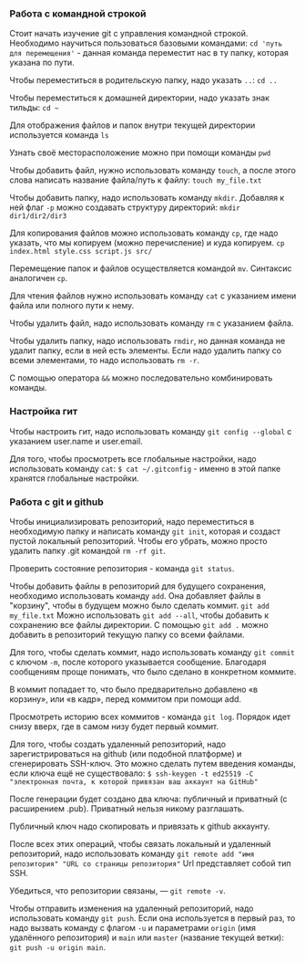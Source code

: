 ### Работа с командной строкой

Стоит начать изучение git с управления командной строкой. Необходимо научиться пользоваться базовыми командами:
`cd 'путь для перемещения'` - данная команда переместит нас в ту папку, которая указана по пути.

Чтобы переместиться в родительскую папку, надо указать `..`:
`cd ..`

Чтобы переместиться к домашней директории, надо указать знак тильды:
`cd ~`

Для отображения файлов и папок внутри текущей директории используется команда `ls`

Узнать своё месторасположение можно при помощи команды `pwd`

Чтобы добавить файл, нужно использовать команду `touch`, а после этого слова написать название файла/путь к файлу:
`touch my_file.txt`

Чтобы добавить папку, надо использовать команду `mkdir`. Добавляя к ней флаг `-p` можно создавать структуру директорий:
`mkdir dir1/dir2/dir3`

Для копирования файлов можно использовать команду `cp`, где надо указать, что мы копируем (можно перечисление) и куда копируем.
`cp index.html style.css script.js src/`

Перемещение папок и файлов осуществляется командой `mv`. Синтаксис аналогичен `cp`.

Для чтения файлов нужно использовать команду `cat` с указанием имени файла или полного пути к нему. 

Чтобы удалить файл, надо использовать команду `rm` с указанием файла.

Чтобы удалить папку, надо использовать `rmdir`, но данная команда не удалит папку, если в ней есть элементы. Если надо удалить папку со всеми элементами, то надо использовать `rm -r`.

С помощью оператора `&&` можно последовательно комбинировать команды.

### Настройка гит

Чтобы настроить гит, надо использовать команду `git config --global` с указанием user.name и user.email.

Для того, чтобы просмотреть все глобальные настройки, надо использовать команду `cat`:
`$ cat ~/.gitconfig` - именно в этой папке хранятся глобальные настройки.

### Работа с git и github

Чтобы инициализировать репозиторий, надо переместиться в необходимую папку и написать команду `git init`, которая и создаст пустой локальный репозиторий. Чтобы его убрать, можно просто удалить папку .git командой `rm -rf git`.

Проверить состояние репозитория - команда `git status`.

Чтобы добавить файлы в репозиторий для будущего сохранения, необходимо использовать команду `add`. Она добавляет файлы в "корзину", чтобы в будущем можно было сделать коммит. 
`git add my_file.txt`
Можно использовать `git add --all`, чтобы добавить к сохранению все файлы директории.
С помощью `git add .` можно добавить в репозиторий текущую папку со всеми файлами.

Для того, чтобы сделать коммит, надо использовать команду `git commit` с ключом `-m`, после которого указывается сообщение. Благодаря сообщениям проще понимать, что было сделано в конкретном коммите. 

В коммит попадает то, что было предварительно добавлено «в корзину», или «в кадр», перед коммитом при помощи add.

Просмотреть историю всех коммитов - команда `git log`. Порядок идет снизу вверх, где в самом низу будет первый коммит.

Для того, чтобы создать удаленный репозиторий, надо зарегистрироваться на github (или подобной платформе) и сгенерировать SSH-ключ. Это можно сделать путем введения команды, если ключа ещё не существовало:
`$ ssh-keygen -t ed25519 -C "электронная почта, к которой привязан ваш аккаунт на GitHub"`

После генерации будет создано два ключа: публичный и приватный (с расширением .pub). Приватный нельзя никому разглашать. 

Публичный ключ надо скопировать и привязать к github аккаунту. 

После всех этих операций, чтобы связать локальный и удаленный репозиторий, надо использовать команду `git remote add "имя репозитория" "URL со страницы репозитория"`
Url представляет собой тип SSH. 

Убедиться, что репозитории связаны, — `git remote -v`.

Чтобы отправить изменения на удаленный репозиторий, надо использовать команду `git push`. Если она используется в первый раз, то надо вызвать команду с флагом `-u` и параметрами `origin` (имя удалённого репозитория) и `main` или `master` (название текущей ветки): `git push -u origin main`.




